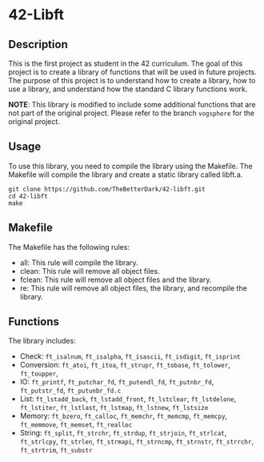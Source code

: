 # 42-Libft

## Description

This is the first project as student in the 42 curriculum. The goal of this project is to create a library of functions that will be used in future projects. The purpose of this project is to understand how to create a library, how to use a library, and understand how the standard C library functions work.

**NOTE**: This library is modified to include some additional functions that are not part of the original project. Please refer to the branch `vogsphere` for the original project.

## Usage

To use this library, you need to compile the library using the Makefile. The Makefile will compile the library and create a static library called libft.a.

```
git clone https://github.com/TheBetterDark/42-libft.git
cd 42-libft
make
```

## Makefile

The Makefile has the following rules:

- all: This rule will compile the library.
- clean: This rule will remove all object files.
- fclean: This rule will remove all object files and the library.
- re: This rule will remove all object files, the library, and recompile the library.

## Functions

The library includes:

- Check: `ft_isalnum`, `ft_isalpha`, `ft_isascii`, `ft_isdigit`, `ft_isprint`
- Conversion: `ft_atoi`, `ft_itoa`, `ft_strupr`, `ft_tobase`, `ft_tolower`, `ft_toupper`,
- IO: `ft_printf`, `ft_putchar_fd`, `ft_putendl_fd`, `ft_putnbr_fd`, `ft_putstr_fd`, `ft_putunbr_fd.c`
- List: `ft_lstadd_back`, `ft_lstadd_front`, `ft_lstclear`, `ft_lstdelone`, `ft_lstiter`, `ft_lstlast`, `ft_lstmap`, `ft_lstnew`, `ft_lstsize`
- Memory: `ft_bzero`, `ft_calloc`, `ft_memchr`, `ft_memcmp`, `ft_memcpy`, `ft_memmove`, `ft_memset`, `ft_realloc`
- String: `ft_split`, `ft_strchr`, `ft_strdup`, `ft_strjoin`, `ft_strlcat`, `ft_strlcpy`, `ft_strlen`, `ft_strmapi`, `ft_strncmp`, `ft_strnstr`, `ft_strrchr`, `ft_strtrim`, `ft_substr`

